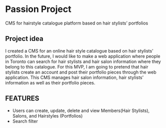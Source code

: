 # Passion Project
CMS for hairstyle catalogue platform based on hair stylists’ portfolios


## Project idea
I created a CMS for an online hair style catalogue based on hair stylists’ portfolio. 
In the future, I would like to make a web application where people in Toronto can search for hair stylists and hair salon information where they belong to this catalogue. 
For this MVP, I am going to pretend that hair stylists create an account and post their portfolio pieces through the web application. 
This CMS manages hair salon information, hair stylists’ information as well as their portfolio pieces.

## FEATURES

- Users can create, update, delete and view Members(Hair Stylists), Salons, and Hairstyles (Portfolios)
- Search filter

